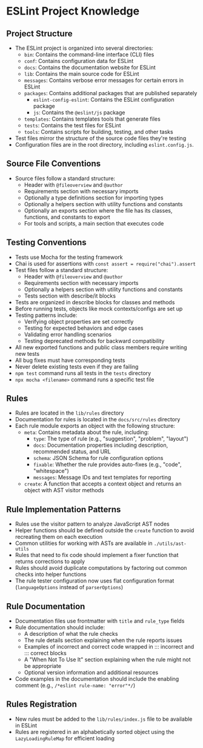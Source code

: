 # ESLint Project Knowledge

## Project Structure

- The ESLint project is organized into several directories:
    - `bin`: Contains the command-line interface (CLI) files
    - `conf`: Contains configuration data for ESLint
    - `docs`: Contains the documentation website for ESLint
    - `lib`: Contains the main source code for ESLint
    - `messages`: Contains verbose error messages for certain errors in ESLint
    - `packages`: Contains additional packages that are published separately
        - `eslint-config-eslint`: Contains the ESLint configuration package
        - `js`: Contains the `@eslint/js` package
    - `templates`: Contains templates tools that generate files
    - `tests`: Contains the test files for ESLint
    - `tools`: Contains scripts for building, testing, and other tasks
- Test files mirror the structure of the source code files they're testing
- Configuration files are in the root directory, including `eslint.config.js`.

## Source File Conventions

- Source files follow a standard structure:
    - Header with `@fileoverview` and `@author`
    - Requirements section with necessary imports
    - Optionally a type definitions section for importing types
    - Optionally a helpers section with utility functions and constants
    - Optionally an exports section where the file has its classes, functions, and constants to export
    - For tools and scripts, a main section that executes code

## Testing Conventions

- Tests use Mocha for the testing framework
- Chai is used for assertions with `const assert = require("chai").assert`
- Test files follow a standard structure:
    - Header with `@fileoverview` and `@author`
    - Requirements section with necessary imports
    - Optionally a helpers section with utility functions and constants
    - Tests section with describe/it blocks
- Tests are organized in describe blocks for classes and methods
- Before running tests, objects like mock contexts/configs are set up
- Testing patterns include:
    - Verifying object properties are set correctly
    - Testing for expected behaviors and edge cases
    - Validating error handling scenarios
    - Testing deprecated methods for backward compatibility
- All new exported functions and public class members require writing new tests
- All bug fixes must have corresponding tests
- Never delete existing tests even if they are failing
- `npm test` command runs all tests in the `tests` directory
- `npx mocha <filename>` command runs a specific test file

## Rules

- Rules are located in the `lib/rules` directory
- Documentation for rules is located in the `docs/src/rules` directory
- Each rule module exports an object with the following structure:
    - `meta`: Contains metadata about the rule, including:
        - `type`: The type of rule (e.g., "suggestion", "problem", "layout")
        - `docs`: Documentation properties including description, recommended status, and URL
        - `schema`: JSON Schema for rule configuration options
        - `fixable`: Whether the rule provides auto-fixes (e.g., "code", "whitespace")
        - `messages`: Message IDs and text templates for reporting
    - `create`: A function that accepts a context object and returns an object with AST visitor methods

## Rule Implementation Patterns

- Rules use the visitor pattern to analyze JavaScript AST nodes
- Helper functions should be defined outside the `create` function to avoid recreating them on each execution
- Common utilities for working with ASTs are available in `./utils/ast-utils`
- Rules that need to fix code should implement a fixer function that returns corrections to apply
- Rules should avoid duplicate computations by factoring out common checks into helper functions
- The rule tester configuration now uses flat configuration format (`languageOptions` instead of `parserOptions`)

## Rule Documentation

- Documentation files use frontmatter with `title` and `rule_type` fields
- Rule documentation should include:
    - A description of what the rule checks
    - The rule details section explaining when the rule reports issues
    - Examples of incorrect and correct code wrapped in ::: incorrect and ::: correct blocks
    - A "When Not To Use It" section explaining when the rule might not be appropriate
    - Optional version information and additional resources
- Code examples in the documentation should include the enabling comment (e.g., `/*eslint rule-name: "error"*/`)

## Rules Registration

- New rules must be added to the `lib/rules/index.js` file to be available in ESLint
- Rules are registered in an alphabetically sorted object using the `LazyLoadingRuleMap` for efficient loading
